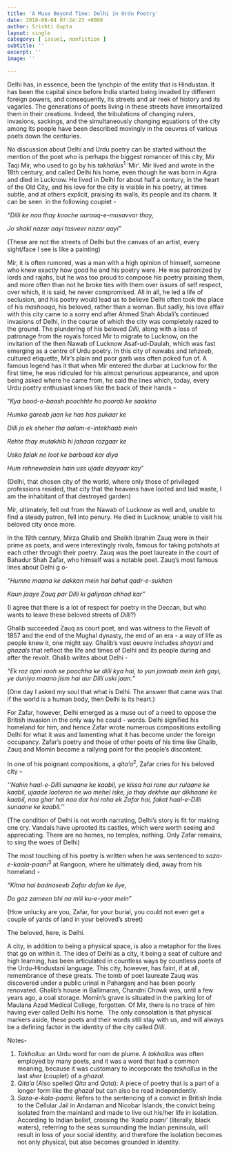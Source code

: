 ```yaml
---
title: 'A Muse Beyond Time: Delhi in Urdu Poetry'
date: 2018-08-04 07:24:23 +0000
author: Srishti Gupta
layout: single
category: [ issue1, nonfiction ]
subtitle: ''
excerpt: ''
image: ''

---
```

Delhi has, in essence, been the lynchpin of the entity that is Hindustan. It has been the capital since before India started being invaded by different foreign powers, and consequently, its streets and air reek of history and its vagaries. The generations of poets living in these streets have immortalized them in their creations. Indeed, the tribulations of changing rulers, invasions, sackings, and the simultaneously changing equations of the city among its people have been described movingly in the oeuvres of various poets down the centuries.

No discussion about Delhi and Urdu poetry can be started without the mention of the poet who is perhaps the biggest romancer of this city, Mir Taqi Mir, who used to go by his _takhallus_<sup>1</sup> ‘Mir’. Mir lived and wrote in the 18th century, and called Delhi his home, even though he was born in Agra and died in Lucknow. He lived in Delhi for about half a century, in the heart of the Old City, and his love for the city is visible in his poetry, at times subtle, and at others explicit, praising its walls, its people and its charm. It can be seen  in the following couplet -

_“Dilli ke naa thay kooche auraaq-e-musavvar thay,_

_Jo shakl nazar aayi tasveer nazar aayi”_

\(These are not the streets of Delhi but the canvas of an artist, every sight/face I see is like a painting)

Mir, it is often rumored, was a man with a high opinion of himself, someone who knew exactly how good he and his poetry were. He was patronized by lords and rajahs, but he was too proud to compose his poetry praising them, and more often than not he broke ties with them over issues of self respect, over which, it is said, he never compromised. All in all, he led a life of seclusion, and his poetry would lead us to believe Delhi often took the place of his _mashooqa_, his beloved, rather than a woman. But sadly, his love affair with this city came to a sorry end after Ahmed Shah Abdali’s continued invasions of Delhi, in the course of which the city was completely razed to the ground. The plundering of his beloved _Dilli_, along with a loss of patronage from the royals forced Mir to migrate to Lucknow, on the invitation of the then Nawab of Lucknow Asaf-ud-Daulah, which was fast emerging as a centre of Urdu poetry. In this city of nawabs and _tehzeeb_, cultured etiquette, Mir’s plain and poor garb was often poked fun of. A famous legend has it that when Mir entered the durbar at Lucknow for the first time, he was ridiculed for his almost penurious appearance, and upon being asked where he came from, he said the lines which, today, every Urdu poetry enthusiast knows like the back of their hands –

“_Kya bood-o-baash poochhte ho poorab ke saakino_

_Humko gareeb jaan ke has has pukaar ke_

_Dilli jo ek sheher tha aalam-e-intekhaab mein_

_Rehte thay mutakhib hi jahaan rozgaar ke_

_Usko falak ne loot ke barbaad kar diya_

_Hum rehnewaalein hain uss ujade dayyaar kay_”

\(Delhi, that chosen city of the world, where only those of privileged professions resided, that city that the heavens have looted and laid waste, I am the inhabitant of that destroyed garden)

Mir, ultimately, fell out from the Nawab of Lucknow as well and, unable to find a steady patron, fell into penury. He died in Lucknow, unable to visit his beloved city once more.

In the 19th century, Mirza Ghalib and Sheikh Ibrahim Zauq were in their prime as poets, and were interestingly rivals, famous for taking potshots at each other through their poetry. Zauq was the poet laureate in the court of Bahadur Shah Zafar, who himself was a notable poet. Zauq’s most famous lines about Delhi g o-

_“Humne maana ke dakkan mein hai bahut qadr-e-sukhan_

_Kaun jaaye Zauq par Dilli ki galiyaan chhod kar”_

\(I agree that there is a lot of respect for poetry in the Deccan, but who wants to leave these beloved streets of _Dilli_?)

Ghalib succeeded Zauq as court poet, and was witness to the Revolt of 1857 and the end of the Mughal dynasty, the end of an era - a way of life as people knew it, one might say. Ghalib’s vast oeuvre includes _shayari_ and _ghazals_ that reflect the life and times of Delhi and its people during and after the revolt. Ghalib writes about Delhi -

_“Ek roz apni rooh se poochha ke dilli kya hai, to yun jawaab mein keh gayi, ye duniya maano jism hai aur Dilli uski jaan.”_

\(One day I asked my soul that what is Delhi. The answer that came was that if the world is a human body, then Delhi is its heart.)

For Zafar, however, Delhi emerged as a muse out of a need to oppose the British invasion in the only way he could - words. Delhi signified his homeland for him, and hence Zafar wrote numerous compositions extolling Delhi for what it was and lamenting what it has become under the foreign occupancy. Zafar’s poetry and those of other poets of his time like Ghalib, Zauq and Momin became a rallying point for the people’s discontent.

In one of his poignant compositions, a _qita’a_<sup>2</sup>, Zafar cries for his beloved city –

_‘‘Nahin haal-e-Dilli sunaane ke kaabil, ye kissa hai rone aur rulaane ke kaabil, ujaade looteron ne wo mehel iske, jo thay dekhne aur dikhaane ke kaabil, naa ghar hai naa dar hai raha ek Zafar hai, fakat haal-e-Dilli sunaane ke kaabil.’’_

\(The condition of Delhi is not worth narrating, Delhi’s story is fit for making one cry. Vandals have uprooted its castles, which were worth seeing and appreciating. There are no homes, no temples, nothing. Only Zafar remains, to sing the woes of Delhi)

The most touching of his poetry is written when he was sentenced to _saza-e-kaala-paani_<sup>3</sup> at Rangoon, where he ultimately died, away from his homeland -

_“Kitna hai badnaseeb Zafar dafan ke liye,_

_Do gaz zameen bhi na mili ku-e-yaar mein”_

\(How unlucky are you, Zafar, for your burial, you could not even get a couple of yards of land in your beloved’s street)

The beloved, here, is Delhi.

A city, in addition to being a physical space, is also a metaphor for the lives that go on within it. The idea of Delhi as a city, it being a seat of culture and high learning, has been articulated in countless ways by countless poets of the Urdu-Hindustani language. This city, however, has faint, if at all, remembrance of these greats. The tomb of poet laureate Zauq was discovered under a public urinal in Paharganj and has been poorly renovated. Ghalib’s house in Ballimaran, Chandni Chowk was, until a few years ago, a coal storage. Momin’s grave is situated in the parking lot of Maulana Azad Medical College, forgotten. Of Mir, there is no trace of him having ever called Delhi his home.  The only consolation is that physical markers aside, these poets and their words still stay with us, and will always be a defining factor in the identity of the city called _Dilli_.

Notes-

1. _Takhallus_: an Urdu word for nom de plume. A _takhallus_ was often employed by many poets, and it was a word that had a common meaning, because it was customary to incorporate the _takhallus_ in the last _sher_ (couplet) of a _ghazal_.
2. _Qita’a_ (Also spelled _Qita_ and _Qata_): A piece of poetry that is a part of a longer form like the _ghazal_ but can also be read independently.
3. _Saza-e-kala-paani_: Refers to the sentencing of a convict in British India to the Cellular Jail in Andaman and Nicobar Islands, the convict being isolated from the mainland and made to live out his/her life in isolation. According to Indian belief, crossing the _‘kaala paani’_ (literally, black waters), referring to the seas surrounding the Indian peninsula, will result in loss of your social identity, and therefore the isolation becomes not only physical, but also becomes grounded in identity.